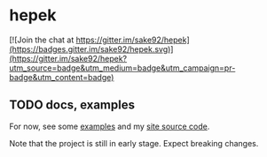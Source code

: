# hepek

[![Join the chat at https://gitter.im/sake92/hepek](https://badges.gitter.im/sake92/hepek.svg)](https://gitter.im/sake92/hepek?utm_source=badge&utm_medium=badge&utm_campaign=pr-badge&utm_content=badge)

## TODO docs, examples

For now, see some [examples](https://github.com/sake92/hepek-examples) 
and my [site source code](https://github.com/sake92/sake-ba-source).

Note that the project is still in early stage. Expect breaking changes.
